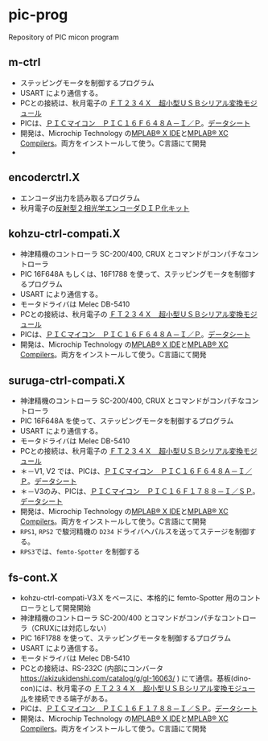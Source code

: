 # pic-prog
Repository of PIC micon program

## m-ctrl
- ステッピングモータを制御するプログラム
- USART により通信する。
- PCとの接続は、秋月電子の [ＦＴ２３４Ｘ　超小型ＵＳＢシリアル変換モジュール](https://akizukidenshi.com/catalog/g/gM-08461/)
- PICは、[ＰＩＣマイコン　ＰＩＣ１６Ｆ６４８Ａ－Ｉ／Ｐ](https://akizukidenshi.com/catalog/g/gI-00466/)。[データシート](https://ww1.microchip.com/downloads/aemDocuments/documents/MCU08/ProductDocuments/DataSheets/40044G.pdf)
- 開発は、Microchip Technology の[MPLAB® X IDE](https://www.microchip.com/en-us/tools-resources/develop/mplab-x-ide)と[MPLAB® XC Compilers](https://www.microchip.com/en-us/tools-resources/develop/mplab-xc-compilers)。両方をインストールして使う。C言語にて開発
- 

## encoderctrl.X
- エンコーダ出力を読み取るプログラム
- 秋月電子の[反射型２相光学エンコーダＤＩＰ化キット](https://akizukidenshi.com/catalog/g/gK-09249/)

## kohzu-ctrl-compati.X
- 神津精機のコントローラ SC-200/400, CRUX とコマンドがコンパチなコントローラ
- PIC 16F648A もしくは、16F1788 を使って、ステッピングモータを制御するプログラム
- USART により通信する。
- モータドライバは Melec DB-5410
- PCとの接続は、秋月電子の [ＦＴ２３４Ｘ　超小型ＵＳＢシリアル変換モジュール](https://akizukidenshi.com/catalog/g/gM-08461/)
- PICは、[ＰＩＣマイコン　ＰＩＣ１６Ｆ６４８Ａ－Ｉ／Ｐ](https://akizukidenshi.com/catalog/g/gI-00466/)。[データシート](https://ww1.microchip.com/downloads/aemDocuments/documents/MCU08/ProductDocuments/DataSheets/40044G.pdf)
- 開発は、Microchip Technology の[MPLAB® X IDE](https://www.microchip.com/en-us/tools-resources/develop/mplab-x-ide)と[MPLAB® XC Compilers](https://www.microchip.com/en-us/tools-resources/develop/mplab-xc-compilers)。両方をインストールして使う。C言語にて開発

## suruga-ctrl-compati.X
- 神津精機のコントローラ SC-200/400, CRUX とコマンドがコンパチなコントローラ
- PIC 16F648A を使って、ステッピングモータを制御するプログラム
- USART により通信する。
- モータドライバは Melec DB-5410
- PCとの接続は、秋月電子の [ＦＴ２３４Ｘ　超小型ＵＳＢシリアル変換モジュール](https://akizukidenshi.com/catalog/g/gM-08461/)
- ＊－V1, V2 では、PICは、[ＰＩＣマイコン　ＰＩＣ１６Ｆ６４８Ａ－Ｉ／Ｐ](https://akizukidenshi.com/catalog/g/gI-00466/)。[データシート](https://ww1.microchip.com/downloads/aemDocuments/documents/MCU08/ProductDocuments/DataSheets/40044G.pdf)
- ＊－V3のみ、PICは、[ＰＩＣマイコン　ＰＩＣ１６Ｆ１７８８－Ｉ／ＳＰ](https://akizukidenshi.com/catalog/g/gI-11885/)。[データシート](https://akizukidenshi.com/download/ds/microchip/pic16f1788.pdf)
- 開発は、Microchip Technology の[MPLAB® X IDE](https://www.microchip.com/en-us/tools-resources/develop/mplab-x-ide)と[MPLAB® XC Compilers](https://www.microchip.com/en-us/tools-resources/develop/mplab-xc-compilers)。両方をインストールして使う。C言語にて開発
- `RPS1`, `RPS2` で駿河精機の `D234` ドライバへパルスを送ってステージを制御する。
- `RPS3`では、`femto-Spotter` を制御する

## fs-cont.X
- kohzu-ctrl-compati-V3.X をベースに、本格的に femto-Spotter 用のコントローラとして開発開始
- 神津精機のコントローラ SC-200/400 とコマンドがコンパチなコントローラ（CRUXには対応しない）
- PIC 16F1788 を使って、ステッピングモータを制御するプログラム
- USART により通信する。
- モータドライバは Melec DB-5410
- PCとの接続は、RS-232C (内部にコンバータ https://akizukidenshi.com/catalog/g/gI-16063/ ) にて通信。基板(dino-con)には、秋月電子の [ＦＴ２３４Ｘ　超小型ＵＳＢシリアル変換モジュール](https://akizukidenshi.com/catalog/g/gM-08461/)を接続できる端子がある。
- PICは、[ＰＩＣマイコン　ＰＩＣ１６Ｆ１７８８－Ｉ／ＳＰ](https://akizukidenshi.com/catalog/g/gI-11885/)。[データシート](https://akizukidenshi.com/download/ds/microchip/pic16f1788.pdf)
- 開発は、Microchip Technology の[MPLAB® X IDE](https://www.microchip.com/en-us/tools-resources/develop/mplab-x-ide)と[MPLAB® XC Compilers](https://www.microchip.com/en-us/tools-resources/develop/mplab-xc-compilers)。両方をインストールして使う。C言語にて開発
